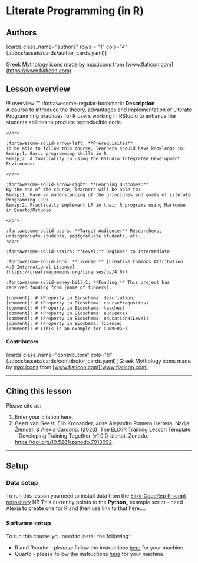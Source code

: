 # Literate Programming (in R)

## Authors

[cards class_name="authors" rows = "1" cols="4"(./docs/assets/cards/author_cards.yaml)]

Greek Mythology icons made by [max.icons](https://www.flaticon.com/authors/maxicons) from [www.flaticon.com](https://www.flaticon.com)

## Lesson overview

!!! overview ""
    :fontawesome-regular-bookmark: **Description**  
    A course to introduce the theory, advantages and implementation of Literate Programming practices for R users working in RStudio to enhance the students abilities to produce reproducible code.    
   
    </br>
    
    :fontawesome-solid-arrow-left: **Prerequisites**  
    To be able to follow this course, learners should have knowledge in:  
    &emsp;1. Basic programming skills in R    
    &emsp;2. A familiarity in using the RStudio Integrated Development Environment    
    
    </br>
    
    :fontawesome-solid-arrow-right: **Learning Outcomes:**  
    By the end of the course, learners will be able to:    
    &emsp;1. Have an understanding of the principles and goals of Literate Programming (LP) 
    &emsp;2. Practically implement LP in their R programs using Markdown in Quarto/Rstudio      
    
    </br>
    
    :fontawesome-solid-users: **Target Audience:** Researchers, undergraduate students, postgraduate students, etc...  
    </br>
    
    :fontawesome-solid-stairs: **Level:** Beginner to Intermediate  
    
    :fontawesome-solid-lock: **License:** [Creative Commons Attribution 4.0 International License](https://creativecommons.org/licenses/by/4.0/)  
    
    :fontawesome-solid-money-bill-1: **Funding:** This project has received funding from [name of funders].  

    [comment]: # (Property in Bioschema: description)
    [comment]: # (Property in Bioschema: coursePrequsites)
    [comment]: # (Property in Bioschema: teaches)
    [comment]: # (Property in Bioschema: audience)
    [comment]: # (Property in Bioschema: educationalLevel)
    [comment]: # (Property in Biochema: licence)
    [comment]: # (This is an example for CONVERGE)

#### Contributors

[cards class_name="contributors" cols="6"(./docs/assets/cards/contributor_cards.yaml)]
Greek Mythology icons made by [max.icons](https://www.flaticon.com/authors/maxicons) from [www.flaticon.com](www.flaticon.com)

---
## Citing this lesson

Please cite as:

  1. Enter your citation here.
  2. Geert van Geest, Elin Kronander, Jose Alejandro Romero Herrera, Nadja Žlender, & Alexia Cardona. (2023). The ELIXIR Training Lesson Template - Developing Training Together (v1.0.0-alpha). Zenodo. https://doi.org/10.5281/zenodo.7913092. 

---
## Setup

### Data setup
To run this lesson you need to install data from the [Elixir CodeRep R script repository](https://github.com/elixir-europe-training/ELIXIR-TrP-CodeRep-Example-Python) NB This currently points to the __Python___ example script - need Alexia to create one for R and then use link to that here....   

### Software setup
To run this course you need to install the following:  
* R and Rstudio - pleadse follow the instructions [here](https://posit.co/download/rstudio-desktop/) for your machine.   
* Quarto - please follow the instructions [here](https://quarto.org/docs/get-started/) for your machine.    


